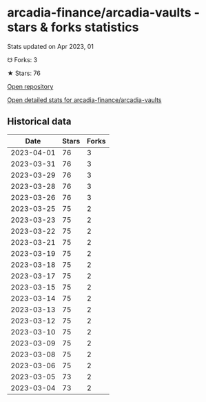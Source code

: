 # arcadia-finance/arcadia-vaults - stars & forks statistics

Stats updated on Apr 2023, 01

☋ Forks: 3

★ Stars: 76

[Open repository](https://github.com/arcadia-finance/arcadia-vaults)

[Open detailed stats for arcadia-finance/arcadia-vaults](https://reviewgithub.com/rep/arcadia-finance/arcadia-vaults)

## Historical data
| Date | Stars | Forks |
|------|-------|-------|
| 2023-04-01 | 76 | 3 | 
| 2023-03-31 | 76 | 3 | 
| 2023-03-29 | 76 | 3 | 
| 2023-03-28 | 76 | 3 | 
| 2023-03-26 | 76 | 3 | 
| 2023-03-25 | 75 | 2 | 
| 2023-03-23 | 75 | 2 | 
| 2023-03-22 | 75 | 2 | 
| 2023-03-21 | 75 | 2 | 
| 2023-03-19 | 75 | 2 | 
| 2023-03-18 | 75 | 2 | 
| 2023-03-17 | 75 | 2 | 
| 2023-03-15 | 75 | 2 | 
| 2023-03-14 | 75 | 2 | 
| 2023-03-13 | 75 | 2 | 
| 2023-03-12 | 75 | 2 | 
| 2023-03-10 | 75 | 2 | 
| 2023-03-09 | 75 | 2 | 
| 2023-03-08 | 75 | 2 | 
| 2023-03-06 | 75 | 2 | 
| 2023-03-05 | 73 | 2 | 
| 2023-03-04 | 73 | 2 | 

